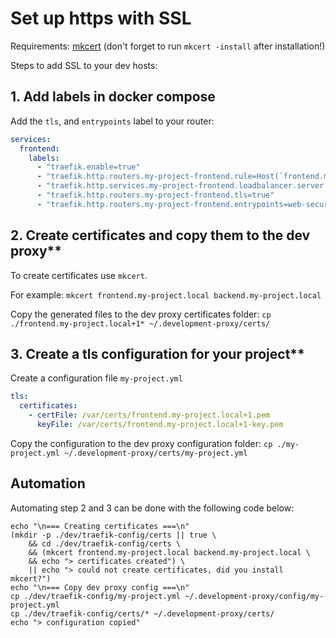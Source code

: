 # Set up https with SSL

Requirements: [mkcert](https://github.com/FiloSottile/mkcert#installation) (don't forget to run `mkcert -install` after installation!)

Steps to add SSL to your dev hosts:

## 1. Add labels in docker compose

Add the `tls`, and `entrypoints` label to your router:

```yaml
services:
  frontend:
    labels:
      - "traefik.enable=true"
      - "traefik.http.routers.my-project-frontend.rule=Host(`frontend.my-project.local`)"
      - "traefik.http.services.my-project-frontend.loadbalancer.server.port=80"
      - "traefik.http.routers.my-project-frontend.tls=true"
      - "traefik.http.routers.my-project-frontend.entrypoints=web-secure"
```

## 2. Create certificates and copy them to the dev proxy**

To create certificates use `mkcert`.

For example: `mkcert frontend.my-project.local backend.my-project.local`

Copy the generated files to the dev proxy certificates folder: `cp ./frontend.my-project.local+1* ~/.development-proxy/certs/`

## 3. Create a tls configuration for your project**

Create a configuration file `my-project.yml`

```yaml
tls:
  certificates:
    - certFile: /var/certs/frontend.my-project.local+1.pem
      keyFile: /var/certs/frontend.my-project.local+1-key.pem
```

Copy the configuration to the dev proxy configuration folder: `cp ./my-project.yml ~/.development-proxy/certs/my-project.yml`

## Automation

Automating step 2 and 3 can be done with the following code below:

```shell
echo "\n=== Creating certificates ===\n"
(mkdir -p ./dev/traefik-config/certs || true \
	&& cd ./dev/traefik-config/certs \
	&& (mkcert frontend.my-project.local backend.my-project.local \
	&& echo "> certificates created") \
	|| echo "> could not create certificates, did you install mkcert?")
echo "\n=== Copy dev proxy config ===\n"
cp ./dev/traefik-config/my-project.yml ~/.development-proxy/config/my-project.yml
cp ./dev/traefik-config/certs/* ~/.development-proxy/certs/
echo "> configuration copied"
```
